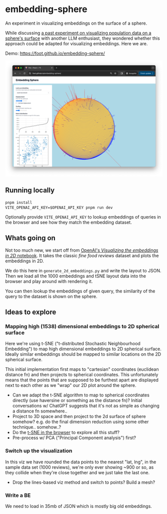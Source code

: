 # embedding-sphere

An experiment in visualizing embeddings on the surface of a sphere.

While discussing [a past experiment on visualizing population data on a sphere's surface](https://github.com/foot/globen-three) with another LLM enthusiast, they wondered whether this approach could be adapted for visualizing embeddings. Here we are.

Demo: https://foot.github.io/embedding-sphere/

![image](./website/embedding-sphere-fs8.png)

## Running locally

```
pnpm install
VITE_OPENAI_API_KEY=$OPENAI_API_KEY pnpm run dev
```

Optionally provide `VITE_OPENAI_API_KEY` to lookup embeddings of queries in the browser and see how they match the embedding dataset.

## Whats going on

Not too much new, we start off from [OpenAI's _Visualizing the embeddings in 2D_ notebook](https://github.com/openai/openai-cookbook/blob/main/examples/Visualizing_embeddings_in_2D.ipynb). It takes the classic _fine food reviews_ dataset and plots the embeddings in 2D.

We do this here in `generate_2d_embeddings.py` and write the layout to JSON. Then we load all the 1000 embeddings and tSNE layout data into the browser and play around with rendering it.

You can then lookup the embeddings of given query, the similarity of the query to the dataset is shown on the sphere.

## Ideas to explore

### Mapping high (1538) dimensional embeddings to 2D spherical surface

Here we're using t-SNE ("t-distributed Stochastic Neighbourhood Embedding") to map high dimensional embeddings to 2D spherical surface. Ideally similar embeddings should be mapped to similar locations on the 2D spherical surface.

This initial implementation first maps to "cartesian" coordinates (euclidean distance fn) and then projects to spherical coordinates. This unfortunately means that the points that are supposed to be furthest apart are displayed next to each other as we "wrap" our 2D plot around the sphere.

- Can we adapt the t-SNE algorithm to map to spherical coordinates directly (use haversine or something as the distance fn)? Initial conversations w/ ChatGPT suggests that it's not as simple as changing a distance fn somewhere..
- Project to 3D space and then project to the 2d surface of sphere somehow? e.g. do the final dimension reduction using some other technique.. somehow..?
- Do the [t-SNE in the browser](https://distill.pub/2016/misread-tsne/) to explore all this stuff?
- Pre-process w/ PCA ("Principal Component analysis") first?

### Switch up the visualization

In this viz we have rounded the data points to the nearest "lat, lng", in the sample data set (1000 reviews), we're only ever showing ~900 or so, as they collide when they're close together and we just take the last one.

- Drop the lines-based viz method and switch to points? Build a mesh?

### Write a BE

We need to load in 35mb of JSON which is mostly big old embeddings.
